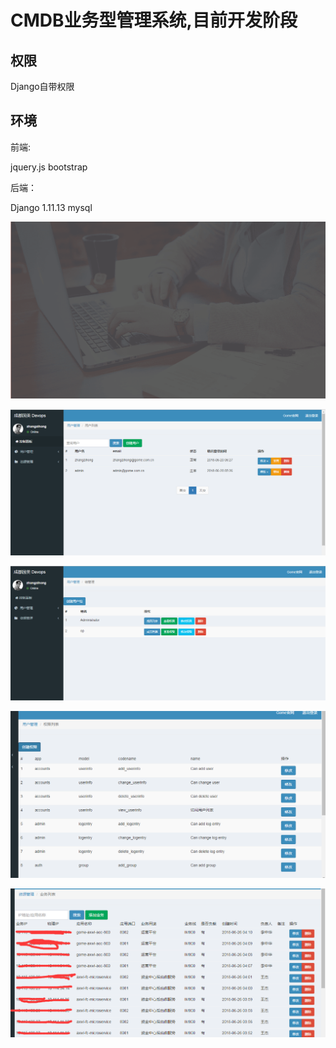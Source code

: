 # CMDB业务型管理系统,目前开发阶段
## 权限

Django自带权限

## 环境

前端:

 jquery.js  bootstrap
 
后端：

Django 1.11.13
mysql



![DEMO](static/img/login.png)

![DEMO](static/img/user.png)

![DEMO](static/img/group.png)

![DEMO](static/img/permission.png)

![DEMO](static/img/resour.png)


